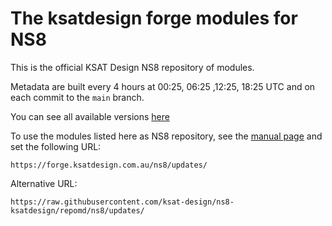 # The ksatdesign forge modules for NS8

This is the official KSAT Design NS8 repository of modules.

Metadata are built every 4 hours at 00:25, 06:25 ,12:25, 18:25 UTC and on each commit to the `main` branch.

You can see all available versions [here](https://raw.githubusercontent.com/ksat-design/ns8-ksatdesign/repomd/ns8/updates/repodata.json)

To use the modules listed here as NS8 repository, see the [manual
page](https://docs.nethserver.org/projects/ns8/en/latest/modules.html#software-repositories)
and set the following URL:

    https://forge.ksatdesign.com.au/ns8/updates/

Alternative URL:

    https://raw.githubusercontent.com/ksat-design/ns8-ksatdesign/repomd/ns8/updates/


